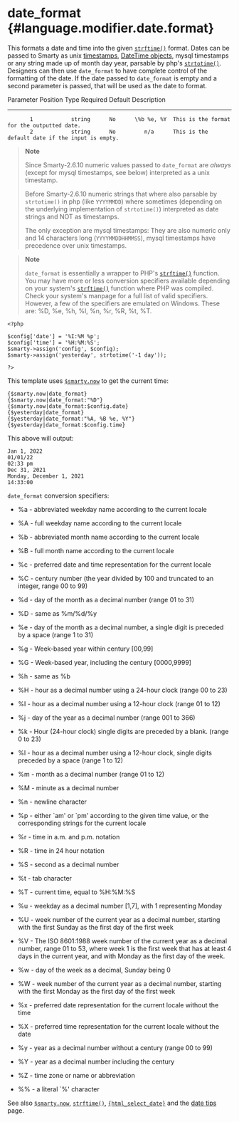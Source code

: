 date\_format {#language.modifier.date.format}
============

This formats a date and time into the given
[`strftime()`](https://www.php.net/strftime) format. Dates can be passed to
Smarty as unix [timestamps](https://www.php.net/function.time), [DateTime
objects](https://www.php.net/class.DateTime), mysql timestamps or any string
made up of month day year, parsable by php\'s
[`strtotime()`](https://www.php.net/strtotime). Designers can then use
`date_format` to have complete control of the formatting of the date. If
the date passed to `date_format` is empty and a second parameter is
passed, that will be used as the date to format.

   Parameter Position    Type    Required    Default    Description
  -------------------- -------- ---------- ------------ -------------------------------------------------
           1            string      No      \%b %e, %Y  This is the format for the outputted date.
           2            string      No         n/a      This is the default date if the input is empty.

> **Note**
>
> Since Smarty-2.6.10 numeric values passed to `date_format` are
> *always* (except for mysql timestamps, see below) interpreted as a
> unix timestamp.
>
> Before Smarty-2.6.10 numeric strings that where also parsable by
> `strtotime()` in php (like `YYYYMMDD`) where sometimes (depending on
> the underlying implementation of `strtotime()`) interpreted as date
> strings and NOT as timestamps.
>
> The only exception are mysql timestamps: They are also numeric only
> and 14 characters long (`YYYYMMDDHHMMSS`), mysql timestamps have
> precedence over unix timestamps.

> **Note**
>
> `date_format` is essentially a wrapper to PHP\'s
> [`strftime()`](https://www.php.net/strftime) function. You may have more
> or less conversion specifiers available depending on your system\'s
> [`strftime()`](https://www.php.net/strftime) function where PHP was
> compiled. Check your system\'s manpage for a full list of valid
> specifiers. However, a few of the specifiers are emulated on Windows.
> These are: %D, %e, %h, %l, %n, %r, %R, %t, %T.


    <?php

    $config['date'] = '%I:%M %p';
    $config['time'] = '%H:%M:%S';
    $smarty->assign('config', $config);
    $smarty->assign('yesterday', strtotime('-1 day'));

    ?>

       

This template uses [`$smarty.now`](#language.variables.smarty.now) to
get the current time:


    {$smarty.now|date_format}
    {$smarty.now|date_format:"%D"}
    {$smarty.now|date_format:$config.date}
    {$yesterday|date_format}
    {$yesterday|date_format:"%A, %B %e, %Y"}
    {$yesterday|date_format:$config.time}

       

This above will output:


    Jan 1, 2022
    01/01/22
    02:33 pm
    Dec 31, 2021
    Monday, December 1, 2021
    14:33:00

       

`date_format` conversion specifiers:

-   \%a - abbreviated weekday name according to the current locale

-   \%A - full weekday name according to the current locale

-   \%b - abbreviated month name according to the current locale

-   \%B - full month name according to the current locale

-   \%c - preferred date and time representation for the current locale

-   \%C - century number (the year divided by 100 and truncated to an
    integer, range 00 to 99)

-   \%d - day of the month as a decimal number (range 01 to 31)

-   \%D - same as %m/%d/%y

-   \%e - day of the month as a decimal number, a single digit is
    preceded by a space (range 1 to 31)

-   \%g - Week-based year within century \[00,99\]

-   \%G - Week-based year, including the century \[0000,9999\]

-   \%h - same as %b

-   \%H - hour as a decimal number using a 24-hour clock (range 00
    to 23)

-   \%I - hour as a decimal number using a 12-hour clock (range 01
    to 12)

-   \%j - day of the year as a decimal number (range 001 to 366)

-   \%k - Hour (24-hour clock) single digits are preceded by a blank.
    (range 0 to 23)

-   \%l - hour as a decimal number using a 12-hour clock, single digits
    preceded by a space (range 1 to 12)

-   \%m - month as a decimal number (range 01 to 12)

-   \%M - minute as a decimal number

-   \%n - newline character

-   \%p - either \`am\' or \`pm\' according to the given time value, or
    the corresponding strings for the current locale

-   \%r - time in a.m. and p.m. notation

-   \%R - time in 24 hour notation

-   \%S - second as a decimal number

-   \%t - tab character

-   \%T - current time, equal to %H:%M:%S

-   \%u - weekday as a decimal number \[1,7\], with 1 representing
    Monday

-   \%U - week number of the current year as a decimal number, starting
    with the first Sunday as the first day of the first week

-   \%V - The ISO 8601:1988 week number of the current year as a decimal
    number, range 01 to 53, where week 1 is the first week that has at
    least 4 days in the current year, and with Monday as the first day
    of the week.

-   \%w - day of the week as a decimal, Sunday being 0

-   \%W - week number of the current year as a decimal number, starting
    with the first Monday as the first day of the first week

-   \%x - preferred date representation for the current locale without
    the time

-   \%X - preferred time representation for the current locale without
    the date

-   \%y - year as a decimal number without a century (range 00 to 99)

-   \%Y - year as a decimal number including the century

-   \%Z - time zone or name or abbreviation

-   \%% - a literal \`%\' character

See also [`$smarty.now`](#language.variables.smarty.now),
[`strftime()`](https://www.php.net/strftime),
[`{html_select_date}`](#language.function.html.select.date) and the
[date tips](#tips.dates) page.
